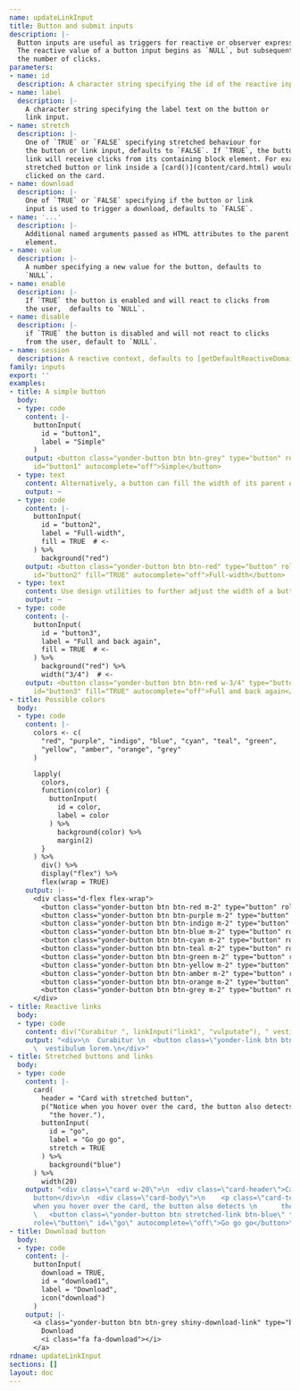 ```yaml
---
name: updateLinkInput
title: Button and submit inputs
description: |-
  Button inputs are useful as triggers for reactive or observer expressions.
  The reactive value of a button input begins as `NULL`, but subsequently is
  the number of clicks.
parameters:
- name: id
  description: A character string specifying the id of the reactive input.
- name: label
  description: |-
    A character string specifying the label text on the button or
    link input.
- name: stretch
  description: |-
    One of `TRUE` or `FALSE` specifying stretched behaviour for
    the button or link input, defaults to `FALSE`. If `TRUE`, the button or
    link will receive clicks from its containing block element. For example, a
    stretched button or link inside a [card()](content/card.html) would update whenever the user
    clicked on the card.
- name: download
  description: |-
    One of `TRUE` or `FALSE` specifying if the button or link
    input is used to trigger a download, defaults to `FALSE`.
- name: '...'
  description: |-
    Additional named arguments passed as HTML attributes to the parent
    element.
- name: value
  description: |-
    A number specifying a new value for the button, defaults to
    `NULL`.
- name: enable
  description: |-
    If `TRUE` the button is enabled and will react to clicks from
    the user,  defaults to `NULL`.
- name: disable
  description: |-
    if `TRUE` the button is disabled and will not react to clicks
    from the user, default to `NULL`.
- name: session
  description: A reactive context, defaults to [getDefaultReactiveDomain()](getdefaultreactivedomain.html).
family: inputs
export: ''
examples:
- title: A simple button
  body:
  - type: code
    content: |-
      buttonInput(
        id = "button1",
        label = "Simple"
      )
    output: <button class="yonder-button btn btn-grey" type="button" role="button"
      id="button1" autocomplete="off">Simple</button>
  - type: text
    content: Alternatively, a button can fill the width of its parent element.
    output: ~
  - type: code
    content: |-
      buttonInput(
        id = "button2",
        label = "Full-width",
        fill = TRUE  # <-
      ) %>%
        background("red")
    output: <button class="yonder-button btn btn-red" type="button" role="button"
      id="button2" fill="TRUE" autocomplete="off">Full-width</button>
  - type: text
    content: Use design utilities to further adjust the width of a button.
    output: ~
  - type: code
    content: |-
      buttonInput(
        id = "button3",
        label = "Full and back again",
        fill = TRUE  # <-
      ) %>%
        background("red") %>%
        width("3/4")  # <-
    output: <button class="yonder-button btn btn-red w-3/4" type="button" role="button"
      id="button3" fill="TRUE" autocomplete="off">Full and back again</button>
- title: Possible colors
  body:
  - type: code
    content: |-
      colors <- c(
        "red", "purple", "indigo", "blue", "cyan", "teal", "green",
        "yellow", "amber", "orange", "grey"
      )

      lapply(
        colors,
        function(color) {
          buttonInput(
            id = color,
            label = color
          ) %>%
            background(color) %>%
            margin(2)
        }
      ) %>%
        div() %>%
        display("flex") %>%
        flex(wrap = TRUE)
    output: |-
      <div class="d-flex flex-wrap">
        <button class="yonder-button btn btn-red m-2" type="button" role="button" id="red" autocomplete="off">red</button>
        <button class="yonder-button btn btn-purple m-2" type="button" role="button" id="purple" autocomplete="off">purple</button>
        <button class="yonder-button btn btn-indigo m-2" type="button" role="button" id="indigo" autocomplete="off">indigo</button>
        <button class="yonder-button btn btn-blue m-2" type="button" role="button" id="blue" autocomplete="off">blue</button>
        <button class="yonder-button btn btn-cyan m-2" type="button" role="button" id="cyan" autocomplete="off">cyan</button>
        <button class="yonder-button btn btn-teal m-2" type="button" role="button" id="teal" autocomplete="off">teal</button>
        <button class="yonder-button btn btn-green m-2" type="button" role="button" id="green" autocomplete="off">green</button>
        <button class="yonder-button btn btn-yellow m-2" type="button" role="button" id="yellow" autocomplete="off">yellow</button>
        <button class="yonder-button btn btn-amber m-2" type="button" role="button" id="amber" autocomplete="off">amber</button>
        <button class="yonder-button btn btn-orange m-2" type="button" role="button" id="orange" autocomplete="off">orange</button>
        <button class="yonder-button btn btn-grey m-2" type="button" role="button" id="grey" autocomplete="off">grey</button>
      </div>
- title: Reactive links
  body:
  - type: code
    content: div("Curabitur ", linkInput("link1", "vulputate"), " vestibulum lorem.")
    output: "<div>\n  Curabitur \n  <button class=\"yonder-link btn btn-link\" id=\"link1\">vulputate</button>\n
      \  vestibulum lorem.\n</div>"
- title: Stretched buttons and links
  body:
  - type: code
    content: |-
      card(
        header = "Card with stretched button",
        p("Notice when you hover over the card, the button also detects ",
          "the hover."),
        buttonInput(
          id = "go",
          label = "Go go go",
          stretch = TRUE
        ) %>%
          background("blue")
      ) %>%
        width(20)
    output: "<div class=\"card w-20\">\n  <div class=\"card-header\">Card with stretched
      button</div>\n  <div class=\"card-body\">\n    <p class=\"card-text\">\n      Notice
      when you hover over the card, the button also detects \n      the hover.\n    </p>\n
      \   <button class=\"yonder-button btn stretched-link btn-blue\" type=\"button\"
      role=\"button\" id=\"go\" autocomplete=\"off\">Go go go</button>\n  </div>\n</div>"
- title: Download button
  body:
  - type: code
    content: |-
      buttonInput(
        download = TRUE,
        id = "download1",
        label = "Download",
        icon("download")
      )
    output: |-
      <a class="yonder-button btn btn-grey shiny-download-link" type="button" role="button" href="" _target download id="download1" autocomplete="off">
        Download
        <i class="fa fa-download"></i>
      </a>
rdname: updateLinkInput
sections: []
layout: doc
---
```


